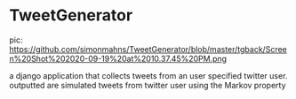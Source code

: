 # TweetGenerator
pic: https://github.com/simonmahns/TweetGenerator/blob/master/tgback/Screen%20Shot%202020-09-19%20at%2010.37.45%20PM.png

a django application that collects tweets from an user specified twitter user. outputted are simulated tweets from twitter user using the Markov property
